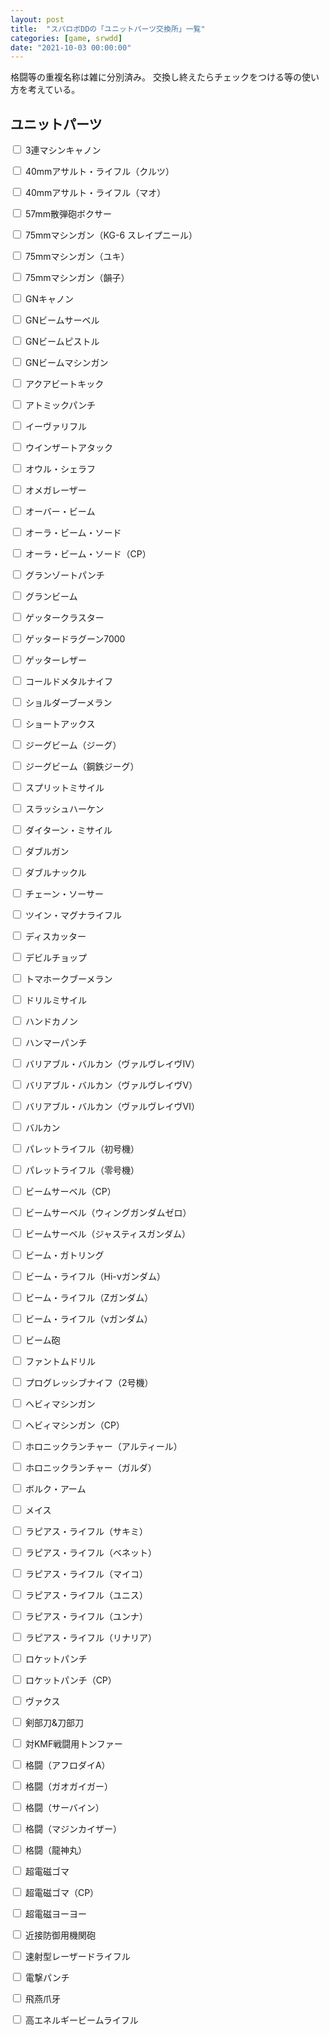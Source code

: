 ```yaml
---
layout: post
title:  "スパロボDDの「ユニットパーツ交換所」一覧"
categories: [game, srwdd]
date: "2021-10-03 00:00:00"
---
```


格闘等の重複名称は雑に分別済み。
交換し終えたらチェックをつける等の使い方を考えている。

## ユニットパーツ

<label for=" 3連マシンキャノン"><input type="checkbox" id=" 3連マシンキャノン"> 3連マシンキャノン</label>


<label for=" 40mmアサルト・ライフル（クルツ）"><input type="checkbox" id=" 40mmアサルト・ライフル（クルツ）"> 40mmアサルト・ライフル（クルツ）</label>


<label for=" 40mmアサルト・ライフル（マオ）"><input type="checkbox" id=" 40mmアサルト・ライフル（マオ）"> 40mmアサルト・ライフル（マオ）</label>


<label for=" 57mm散弾砲ボクサー"><input type="checkbox" id=" 57mm散弾砲ボクサー"> 57mm散弾砲ボクサー</label>


<label for=" 75mmマシンガン（KG-6 スレイプニール）"><input type="checkbox" id=" 75mmマシンガン（KG-6 スレイプニール）"> 75mmマシンガン（KG-6 スレイプニール）</label>


<label for=" 75mmマシンガン（ユキ）"><input type="checkbox" id=" 75mmマシンガン（ユキ）"> 75mmマシンガン（ユキ）</label>


<label for=" 75mmマシンガン（韻子）"><input type="checkbox" id=" 75mmマシンガン（韻子）"> 75mmマシンガン（韻子）</label>


<label for=" GNキャノン"><input type="checkbox" id=" GNキャノン"> GNキャノン</label>


<label for=" GNビームサーベル"><input type="checkbox" id=" GNビームサーベル"> GNビームサーベル</label>


<label for=" GNビームピストル"><input type="checkbox" id=" GNビームピストル"> GNビームピストル</label>


<label for=" GNビームマシンガン"><input type="checkbox" id=" GNビームマシンガン"> GNビームマシンガン</label>


<label for=" アクアビートキック"><input type="checkbox" id=" アクアビートキック"> アクアビートキック</label>


<label for=" アトミックパンチ"><input type="checkbox" id=" アトミックパンチ"> アトミックパンチ</label>


<label for=" イーヴァリフル"><input type="checkbox" id=" イーヴァリフル"> イーヴァリフル</label>


<label for=" ウインザートアタック"><input type="checkbox" id=" ウインザートアタック"> ウインザートアタック</label>


<label for=" オウル・シェラフ"><input type="checkbox" id=" オウル・シェラフ"> オウル・シェラフ</label>


<label for=" オメガレーザー"><input type="checkbox" id=" オメガレーザー"> オメガレーザー</label>


<label for=" オーバー・ビーム"><input type="checkbox" id=" オーバー・ビーム"> オーバー・ビーム</label>


<label for=" オーラ・ビーム・ソード"><input type="checkbox" id=" オーラ・ビーム・ソード"> オーラ・ビーム・ソード</label>


<label for=" オーラ・ビーム・ソード（CP）"><input type="checkbox" id=" オーラ・ビーム・ソード（CP）"> オーラ・ビーム・ソード（CP）</label>


<label for=" グランゾートパンチ"><input type="checkbox" id=" グランゾートパンチ"> グランゾートパンチ</label>


<label for=" グランビーム"><input type="checkbox" id=" グランビーム"> グランビーム</label>


<label for=" ゲッタークラスター"><input type="checkbox" id=" ゲッタークラスター"> ゲッタークラスター</label>


<label for=" ゲッタードラグーン7000"><input type="checkbox" id=" ゲッタードラグーン7000"> ゲッタードラグーン7000</label>


<label for=" ゲッターレザー"><input type="checkbox" id=" ゲッターレザー"> ゲッターレザー</label>


<label for=" コールドメタルナイフ"><input type="checkbox" id=" コールドメタルナイフ"> コールドメタルナイフ</label>


<label for=" ショルダーブーメラン"><input type="checkbox" id=" ショルダーブーメラン"> ショルダーブーメラン</label>


<label for=" ショートアックス"><input type="checkbox" id=" ショートアックス"> ショートアックス</label>


<label for=" ジーグビーム（ジーグ）"><input type="checkbox" id=" ジーグビーム（ジーグ）"> ジーグビーム（ジーグ）</label>


<label for=" ジーグビーム（鋼鉄ジーグ）"><input type="checkbox" id=" ジーグビーム（鋼鉄ジーグ）"> ジーグビーム（鋼鉄ジーグ）</label>


<label for=" スプリットミサイル"><input type="checkbox" id=" スプリットミサイル"> スプリットミサイル</label>


<label for=" スラッシュハーケン"><input type="checkbox" id=" スラッシュハーケン"> スラッシュハーケン</label>


<label for=" ダイターン・ミサイル"><input type="checkbox" id=" ダイターン・ミサイル"> ダイターン・ミサイル</label>


<label for=" ダブルガン"><input type="checkbox" id=" ダブルガン"> ダブルガン</label>


<label for=" ダブルナックル"><input type="checkbox" id=" ダブルナックル"> ダブルナックル</label>


<label for=" チェーン・ソーサー"><input type="checkbox" id=" チェーン・ソーサー"> チェーン・ソーサー</label>


<label for=" ツイン・マグナライフル"><input type="checkbox" id=" ツイン・マグナライフル"> ツイン・マグナライフル</label>


<label for=" ディスカッター"><input type="checkbox" id=" ディスカッター"> ディスカッター</label>


<label for=" デビルチョップ"><input type="checkbox" id=" デビルチョップ"> デビルチョップ</label>


<label for=" トマホークブーメラン"><input type="checkbox" id=" トマホークブーメラン"> トマホークブーメラン</label>


<label for=" ドリルミサイル"><input type="checkbox" id=" ドリルミサイル"> ドリルミサイル</label>


<label for=" ハンドカノン"><input type="checkbox" id=" ハンドカノン"> ハンドカノン</label>


<label for=" ハンマーパンチ"><input type="checkbox" id=" ハンマーパンチ"> ハンマーパンチ</label>


<label for=" バリアブル・バルカン（ヴァルヴレイヴⅣ）"><input type="checkbox" id=" バリアブル・バルカン（ヴァルヴレイヴⅣ）"> バリアブル・バルカン（ヴァルヴレイヴⅣ）</label>


<label for=" バリアブル・バルカン（ヴァルヴレイヴⅤ）"><input type="checkbox" id=" バリアブル・バルカン（ヴァルヴレイヴⅤ）"> バリアブル・バルカン（ヴァルヴレイヴⅤ）</label>


<label for=" バリアブル・バルカン（ヴァルヴレイヴⅥ）"><input type="checkbox" id=" バリアブル・バルカン（ヴァルヴレイヴⅥ）"> バリアブル・バルカン（ヴァルヴレイヴⅥ）</label>


<label for=" バルカン"><input type="checkbox" id=" バルカン"> バルカン</label>


<label for=" パレットライフル（初号機）"><input type="checkbox" id=" パレットライフル（初号機）"> パレットライフル（初号機）</label>


<label for=" パレットライフル（零号機）"><input type="checkbox" id=" パレットライフル（零号機）"> パレットライフル（零号機）</label>


<label for=" ビームサーベル（CP）"><input type="checkbox" id=" ビームサーベル（CP）"> ビームサーベル（CP）</label>


<label for=" ビームサーベル（ウィングガンダムゼロ）"><input type="checkbox" id=" ビームサーベル（ウィングガンダムゼロ）"> ビームサーベル（ウィングガンダムゼロ）</label>


<label for=" ビームサーベル（ジャスティスガンダム）"><input type="checkbox" id=" ビームサーベル（ジャスティスガンダム）"> ビームサーベル（ジャスティスガンダム）</label>


<label for=" ビーム・ガトリング"><input type="checkbox" id=" ビーム・ガトリング"> ビーム・ガトリング</label>


<label for=" ビーム・ライフル（Hi-νガンダム）"><input type="checkbox" id=" ビーム・ライフル（Hi-νガンダム）"> ビーム・ライフル（Hi-νガンダム）</label>


<label for=" ビーム・ライフル（Zガンダム）"><input type="checkbox" id=" ビーム・ライフル（Zガンダム）"> ビーム・ライフル（Zガンダム）</label>


<label for=" ビーム・ライフル（νガンダム）"><input type="checkbox" id=" ビーム・ライフル（νガンダム）"> ビーム・ライフル（νガンダム）</label>


<label for=" ビーム砲"><input type="checkbox" id=" ビーム砲"> ビーム砲</label>


<label for=" ファントムドリル"><input type="checkbox" id=" ファントムドリル"> ファントムドリル</label>


<label for=" プログレッシブナイフ（2号機）"><input type="checkbox" id=" プログレッシブナイフ（2号機）"> プログレッシブナイフ（2号機）</label>


<label for=" ヘビィマシンガン"><input type="checkbox" id=" ヘビィマシンガン"> ヘビィマシンガン</label>


<label for=" ヘビィマシンガン（CP）"><input type="checkbox" id=" ヘビィマシンガン（CP）"> ヘビィマシンガン（CP）</label>


<label for=" ホロニックランチャー（アルティール）"><input type="checkbox" id=" ホロニックランチャー（アルティール）"> ホロニックランチャー（アルティール）</label>


<label for=" ホロニックランチャー（ガルダ）"><input type="checkbox" id=" ホロニックランチャー（ガルダ）"> ホロニックランチャー（ガルダ）</label>


<label for=" ボルク・アーム"><input type="checkbox" id=" ボルク・アーム"> ボルク・アーム</label>


<label for=" メイス"><input type="checkbox" id=" メイス"> メイス</label>


<label for=" ラピアス・ライフル（サキミ）"><input type="checkbox" id=" ラピアス・ライフル（サキミ）"> ラピアス・ライフル（サキミ）</label>


<label for=" ラピアス・ライフル（ベネット）"><input type="checkbox" id=" ラピアス・ライフル（ベネット）"> ラピアス・ライフル（ベネット）</label>


<label for=" ラピアス・ライフル（マイコ）"><input type="checkbox" id=" ラピアス・ライフル（マイコ）"> ラピアス・ライフル（マイコ）</label>


<label for=" ラピアス・ライフル（ユニス）"><input type="checkbox" id=" ラピアス・ライフル（ユニス）"> ラピアス・ライフル（ユニス）</label>


<label for=" ラピアス・ライフル（ユンナ）"><input type="checkbox" id=" ラピアス・ライフル（ユンナ）"> ラピアス・ライフル（ユンナ）</label>


<label for=" ラピアス・ライフル（リナリア）"><input type="checkbox" id=" ラピアス・ライフル（リナリア）"> ラピアス・ライフル（リナリア）</label>


<label for=" ロケットパンチ"><input type="checkbox" id=" ロケットパンチ"> ロケットパンチ</label>


<label for=" ロケットパンチ（CP）"><input type="checkbox" id=" ロケットパンチ（CP）"> ロケットパンチ（CP）</label>


<label for=" ヴァクス"><input type="checkbox" id=" ヴァクス"> ヴァクス</label>


<label for=" 剣部刀&刀部刀"><input type="checkbox" id=" 剣部刀&刀部刀"> 剣部刀&刀部刀</label>


<label for=" 対KMF戦闘用トンファー"><input type="checkbox" id=" 対KMF戦闘用トンファー"> 対KMF戦闘用トンファー</label>


<label for=" 格闘（アフロダイA）"><input type="checkbox" id=" 格闘（アフロダイA）"> 格闘（アフロダイA）</label>


<label for=" 格闘（ガオガイガー）"><input type="checkbox" id=" 格闘（ガオガイガー）"> 格闘（ガオガイガー）</label>


<label for=" 格闘（サーバイン）"><input type="checkbox" id=" 格闘（サーバイン）"> 格闘（サーバイン）</label>


<label for=" 格闘（マジンカイザー）"><input type="checkbox" id=" 格闘（マジンカイザー）"> 格闘（マジンカイザー）</label>


<label for=" 格闘（龍神丸）"><input type="checkbox" id=" 格闘（龍神丸）"> 格闘（龍神丸）</label>


<label for=" 超電磁ゴマ"><input type="checkbox" id=" 超電磁ゴマ"> 超電磁ゴマ</label>


<label for=" 超電磁ゴマ（CP）"><input type="checkbox" id=" 超電磁ゴマ（CP）"> 超電磁ゴマ（CP）</label>


<label for=" 超電磁ヨーヨー"><input type="checkbox" id=" 超電磁ヨーヨー"> 超電磁ヨーヨー</label>


<label for=" 近接防御用機関砲"><input type="checkbox" id=" 近接防御用機関砲"> 近接防御用機関砲</label>


<label for=" 速射型レーザードライフル"><input type="checkbox" id=" 速射型レーザードライフル"> 速射型レーザードライフル</label>


<label for=" 電撃パンチ"><input type="checkbox" id=" 電撃パンチ"> 電撃パンチ</label>


<label for=" 飛燕爪牙"><input type="checkbox" id=" 飛燕爪牙"> 飛燕爪牙</label>


<label for=" 高エネルギービームライフル"><input type="checkbox" id=" 高エネルギービームライフル"> 高エネルギービームライフル</label>


<script>
const STORAGE_KEY = '2021-10-03-report';
const CHECKBOX_QUERY = 'article input[type="checkbox"]';
function load() {
  var pilots = JSON.parse(localStorage.getItem(STORAGE_KEY));

  if (pilots && pilots['pilots']) {
    var checked = pilots['pilots'];
    [...document.querySelectorAll(CHECKBOX_QUERY)].forEach((e) => {
      var status = checked[e.parentElement.innerText];
      if (status) {
        e.checked = true;
      }
    });
  }

  [...document.querySelectorAll(CHECKBOX_QUERY)].forEach((e) => {
    e.addEventListener('change', (event) => {
      save();
    });
  });
}

function save() {
  var checked = {};
  [...document.querySelectorAll(CHECKBOX_QUERY)].forEach((c) => {
      checked[c.parentElement.innerText] = c.checked;
  });
  var pilots = { 'pilots': checked };

  localStorage.setItem(STORAGE_KEY, JSON.stringify(pilots));
}

window.onload = () => {
  load();
}
</script>
